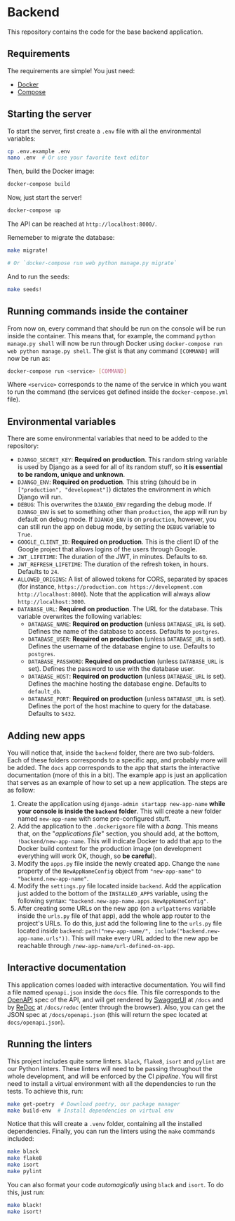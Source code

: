 # Backend

This repository contains the code for the base backend application.

## Requirements

The requirements are simple! You just need:

- [Docker](https://docs.docker.com/engine/install/)
- [Compose](https://docs.docker.com/compose/install/)

## Starting the server

To start the server, first create a `.env` file with all the environmental variables:

```sh
cp .env.example .env
nano .env  # Or use your favorite text editor
```

Then, build the Docker image:

```sh
docker-compose build
```

Now, just start the server!

```sh
docker-compose up
```

The API can be reached at `http://localhost:8000/`.

Rememeber to migrate the database:

```sh
make migrate!

# Or `docker-compose run web python manage.py migrate`
```

And to run the seeds:

```sh
make seeds!
```

## Running commands inside the container

From now on, every command that should be run on the console will be run inside the container. This means that, for example, the command `python manage.py shell` will now be run through Docker using `docker-compose run web python manage.py shell`. The gist is that any command `[COMMAND]` will now be run as:

```sh
docker-compose run <service> [COMMAND]
```

Where `<service>` corresponds to the name of the service in which you want to run the command (the services get defined inside the `docker-compose.yml` file).

## Environmental variables

There are some environmental variables that need to be added to the repository:

- `DJANGO_SECRET_KEY`: **Required on production**. This random string variable is used by Django as a seed for all of its random stuff, so **it is essential to be random, unique and unknown**.
- `DJANGO_ENV`: **Required on production**. This string (should be in `["production", "development"]`) dictates the environment in which Django will run.
- `DEBUG`: This overwrites the `DJANGO_ENV` regarding the debug mode. If `DJANGO_ENV` is set to something other than `production`, the app will run by default on debug mode. If `DJANGO_ENV` is on `production`, however, you can still run the app on debug mode, by setting the `DEBUG` variable to `True`.
- `GOOGLE_CLIENT_ID`: **Required on production**. This is the client ID of the Google project that allows logins of the users through Google.
- `JWT_LIFETIME`: The duration of the JWT, in minutes. Defaults to `60`.
- `JWT_REFRESH_LIFETIME`: The duration of the refresh token, in hours. Defaults to `24`.
- `ALLOWED_ORIGINS`: A list of allowed tokens for CORS, separated by spaces (for instance, `https://production.com https://development.com http://localhost:8000`). Note that the application will always allow `http://localhost:3000`.
- `DATABASE_URL`: **Required on production**. The URL for the database. This variable overwrites the following variables:
  - `DATABASE_NAME`: **Required on production** (unless `DATABASE_URL` is set). Defines the name of the database to access. Defaults to `postgres`.
  - `DATABASE_USER`: **Required on production** (unless `DATABASE_URL` is set). Defines the username of the database engine to use. Defaults to `postgres`.
  - `DATABASE_PASSWORD`: **Required on production** (unless `DATABASE_URL` is set). Defines the password to use with the database user.
  - `DATABASE_HOST`: **Required on production** (unless `DATABASE_URL` is set). Defines the machine hosting the database engine. Defaults to `default_db`.
  - `DATABASE_PORT`: **Required on production** (unless `DATABASE_URL` is set). Defines the port of the host machine to query for the database. Defaults to `5432`.

## Adding new apps

You will notice that, inside the `backend` folder, there are two sub-folders. Each of these folders corresponds to a specific app, and probably more will be added. The `docs` app corresponds to the app that starts the interactive documentation (more of this in a bit). The example app is just an application that serves as an example of how to set up a new application. The steps are as follow:

1. Create the application using `django-admin startapp new-app-name` **while your console is inside the `backend` folder**. This will create a new folder named `new-app-name` with some pre-configured stuff.
2. Add the application to the `.dockerignore` file with a _bang_. This means that, on the "_applications file_" section, you should add, at the bottom, `!backend/new-app-name`. This will indicate Docker to add that app to the Docker build context for the production image (on development everything will work OK, though, so **be careful**).
3. Modify the `apps.py` file inside the newly created app. Change the `name` property of the `NewAppNameConfig` object from `"new-app-name"` to `"backend.new-app-name"`.
4. Modify the `settings.py` file located inside `backend`. Add the application just added to the bottom of the `INSTALLED_APPS` variable, using the following syntax: `"backend.new-app-name.apps.NewAppNameConfig"`.
5. After creating some URLs on the new app (on a `urlpatterns` variable inside the `urls.py` file of that app), add the whole app router to the project's URLs. To do this, just add the following line to the `urls.py` file located inside `backend`: `path("new-app-name/", include("backend.new-app-name.urls"))`. This will make every URL added to the new app be reachable through `/new-app-name/url-defined-on-app`.

## Interactive documentation

This application comes loaded with interactive documentation. You will find a file named `openapi.json` inside the `docs` file. This file corresponds to the [OpenAPI](https://swagger.io/specification/) spec of the API, and will get rendered by [SwaggerUI](https://swagger.io/tools/swagger-ui/) at `/docs` and by [ReDoc](https://redoc.ly/redoc) at `/docs/redoc` (enter through the browser). Also, you can get the JSON spec at `/docs/openapi.json` (this will return the spec located at `docs/openapi.json`).

## Running the linters

This project includes quite some linters. `black`, `flake8`, `isort` and `pylint` are our Python linters. These linters will need to be passing throughout the whole development, and will be enforced by the CI _pipeline_. You will first need to install a virtual environment with all the dependencies to run the tests. To achieve this, run:

```sh
make get-poetry  # Download poetry, our package manager
make build-env  # Install dependencies on virtual env
```

Notice that this will create a `.venv` folder, containing all the installed dependencies. Finally, you can run the linters using the `make` commands included:

```sh
make black
make flake8
make isort
make pylint
```

You can also format your code _automagically_ using `black` and `isort`. To do this, just run:

```sh
make black!
make isort!
```
